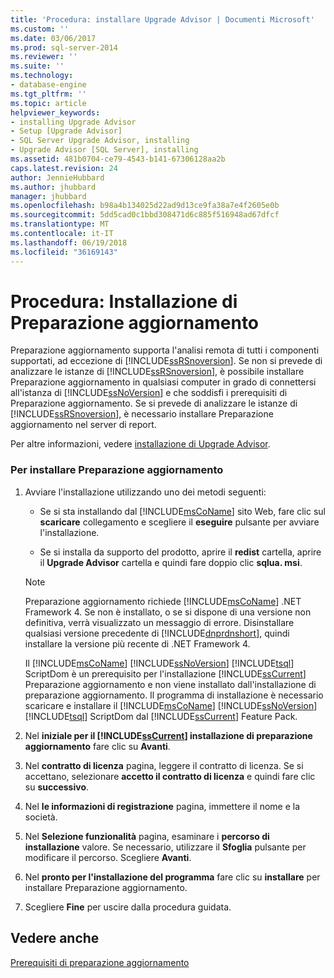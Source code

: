 ```yaml
---
title: 'Procedura: installare Upgrade Advisor | Documenti Microsoft'
ms.custom: ''
ms.date: 03/06/2017
ms.prod: sql-server-2014
ms.reviewer: ''
ms.suite: ''
ms.technology:
- database-engine
ms.tgt_pltfrm: ''
ms.topic: article
helpviewer_keywords:
- installing Upgrade Advisor
- Setup [Upgrade Advisor]
- SQL Server Upgrade Advisor, installing
- Upgrade Advisor [SQL Server], installing
ms.assetid: 481b0704-ce79-4543-b141-67306128aa2b
caps.latest.revision: 24
author: JennieHubbard
ms.author: jhubbard
manager: jhubbard
ms.openlocfilehash: b98a4b134025d22ad9d13ce9fa38a7e4f2605e0b
ms.sourcegitcommit: 5dd5cad0c1bbd308471d6c885f516948ad67dfcf
ms.translationtype: MT
ms.contentlocale: it-IT
ms.lasthandoff: 06/19/2018
ms.locfileid: "36169143"
---
```

# <a name="how-to-install-upgrade-advisor"></a>Procedura: Installazione di Preparazione aggiornamento
  Preparazione aggiornamento supporta l'analisi remota di tutti i componenti supportati, ad eccezione di [!INCLUDE[ssRSnoversion](../../includes/ssrsnoversion-md.md)]. Se non si prevede di analizzare le istanze di [!INCLUDE[ssRSnoversion](../../includes/ssrsnoversion-md.md)], è possibile installare Preparazione aggiornamento in qualsiasi computer in grado di connettersi all'istanza di [!INCLUDE[ssNoVersion](../../includes/ssnoversion-md.md)] e che soddisfi i prerequisiti di Preparazione aggiornamento. Se si prevede di analizzare le istanze di [!INCLUDE[ssRSnoversion](../../includes/ssrsnoversion-md.md)], è necessario installare Preparazione aggiornamento nel server di report.  
  
 Per altre informazioni, vedere [installazione di Upgrade Advisor](../../../2014/sql-server/install/installing-upgrade-advisor.md).  
  
### <a name="to-install-upgrade-advisor"></a>Per installare Preparazione aggiornamento  
  
1.  Avviare l'installazione utilizzando uno dei metodi seguenti:  
  
    -   Se si sta installando dal [!INCLUDE[msCoName](../../includes/msconame-md.md)] sito Web, fare clic sul **scaricare** collegamento e scegliere il **eseguire** pulsante per avviare l'installazione.  
  
    -   Se si installa da supporto del prodotto, aprire il **redist** cartella, aprire il **Upgrade Advisor** cartella e quindi fare doppio clic **sqlua. msi**.  
  
    > [!NOTE]  
    >  Preparazione aggiornamento richiede [!INCLUDE[msCoName](../../includes/msconame-md.md)] .NET Framework 4. Se non è installato, o se si dispone di una versione non definitiva, verrà visualizzato un messaggio di errore. Disinstallare qualsiasi versione precedente di [!INCLUDE[dnprdnshort](../../includes/dnprdnshort-md.md)], quindi installare la versione più recente di .NET Framework 4.  
    >   
    >  Il [!INCLUDE[msCoName](../../includes/msconame-md.md)] [!INCLUDE[ssNoVersion](../../includes/ssnoversion-md.md)] [!INCLUDE[tsql](../../includes/tsql-md.md)] ScriptDom è un prerequisito per l'installazione [!INCLUDE[ssCurrent](../../includes/sscurrent-md.md)] Preparazione aggiornamento e non viene installato dall'installazione di preparazione aggiornamento. Il programma di installazione è necessario scaricare e installare il [!INCLUDE[msCoName](../../includes/msconame-md.md)] [!INCLUDE[ssNoVersion](../../includes/ssnoversion-md.md)] [!INCLUDE[tsql](../../includes/tsql-md.md)] ScriptDom dal [!INCLUDE[ssCurrent](../../includes/sscurrent-md.md)] Feature Pack.  
  
2.  Nel **iniziale per il [!INCLUDE[ssCurrent](../../includes/sscurrent-md.md)] installazione di preparazione aggiornamento** fare clic su **Avanti**.  
  
3.  Nel **contratto di licenza** pagina, leggere il contratto di licenza. Se si accettano, selezionare **accetto il contratto di licenza** e quindi fare clic su **successivo**.  
  
4.  Nel **le informazioni di registrazione** pagina, immettere il nome e la società.  
  
5.  Nel **Selezione funzionalità** pagina, esaminare i **percorso di installazione** valore. Se necessario, utilizzare il **Sfoglia** pulsante per modificare il percorso. Scegliere **Avanti**.  
  
6.  Nel **pronto per l'installazione del programma** fare clic su **installare** per installare Preparazione aggiornamento.  
  
7.  Scegliere **Fine** per uscire dalla procedura guidata.  
  
## <a name="see-also"></a>Vedere anche  
 [Prerequisiti di preparazione aggiornamento](../../../2014/sql-server/install/upgrade-advisor-prerequisites.md)  
  
  
